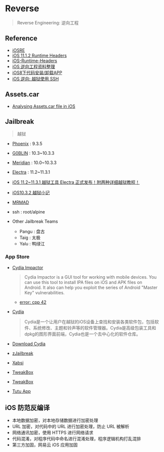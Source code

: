 # Reverse
> Reverse Engineering: 逆向工程

## Reference

- [iOSRE](http://iosre.com)
- [iOS 11.1.2 Runtime Headers](http://developer.limneos.net/)
- [iOS-Runtime-Headers](https://github.com/nst/iOS-Runtime-Headers)
- [iOS 逆向工程资料整理](https://niyaoyao.github.io/2017/05/09/Learning-Reverse-From-Today-D4)
- [iOS8下代码安装/卸载APP](https://blog.0xbbc.com/2014/12/ios8%E4%B8%8B%E4%BB%A3%E7%A0%81%E5%AE%89%E8%A3%85%E5%8D%B8%E8%BD%BDapp/)
- [iOS 逆向: 越狱使用 SSH](http://www.veryitman.com/2018/05/12/iOS-%E9%80%86%E5%90%91-%E8%B6%8A%E7%8B%B1%E4%BD%BF%E7%94%A8-SSH/)

## Assets.car

- [Analysing Assets.car file in iOS](https://stackoverflow.com/questions/22630418/analysing-assets-car-file-in-ios)

## Jailbreak
> 越狱

- [Phoenix](https://phoenixpwn.com/) : 9.3.5
- [G0BLIN](https://g0blin.sticktron.net/) : 10.3~10.3.3
- [Meridian](https://meridian.sparkes.zone/) : 10.0~10.3.3
- [Electra](https://coolstar.org/electra/) : 11.2~11.3.1
- [iOS 11.2~11.3.1 越狱工具 Electra 正式发布！附两种详细越狱教程！](http://wemedia.ifeng.com/68205264/wemedia.shtml)
- [iOS10.3.2 越狱小记](https://zhuanlan.zhihu.com/p/35627866)
- [MRMAD](https://mrmad.com.tw/)

- ssh : root/alpine

- Other Jailbreak Teams
    * Pangu : 盘古
    * Taig : 太极
    * Yalu : 鸭绿江

### App Store

- [Cydia Impactor](http://www.cydiaimpactor.com/) 

    > Cydia Impactor is a GUI tool for working with mobile devices. You can use this tool to install IPA files on iOS and APK files on Android. It also can help you exploit the series of Android "Master Key" vulnerabilities.
    
    * [error: cpp 42](https://yalujailbreak.net/cpp-42-cydia-impactor/)

- [Cydia](https://www.cydiaios7.com/)
    
    > Cydia是一个让用户在越狱的iOS设备上查找和安装各类软件包，包括软件、系统修改、主题和铃声等的软件管理器。Cydia是高级包装工具和dpkg的图形界面前端，Cydia也是一个去中心化的软件仓库。

- [Download Cydia](https://downloadcydia.org/) 

- [zJailbreak](http://zjailbreak.com)
- [Xabsi](https://xabsi.com/)
- [TweakBox](https://www.tweakboxapp.com/)
- [TweakBox](https://tweakbox.org/)
- [Tutu App](https://tutu-app.org/)

## iOS 防范反编译

- 本地数据加密，对本地存储数据进行加密处理
- URL 加密，对代码中的 URL 进行加密处理，防止 URL 被解析
- 网络通讯加密，使用 HTTPS 进行网络请求
- 代码混淆，对程序代码中命名进行混淆处理，程序逻辑机构打乱混排
- 第三方加固，网易云 iOS 应用加固